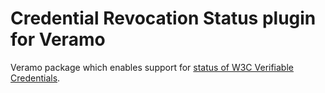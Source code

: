 # Credential Revocation Status plugin for Veramo

Veramo package which enables support for [status of W3C Verifiable Credentials](https://www.w3.org/TR/vc-data-model/#status).